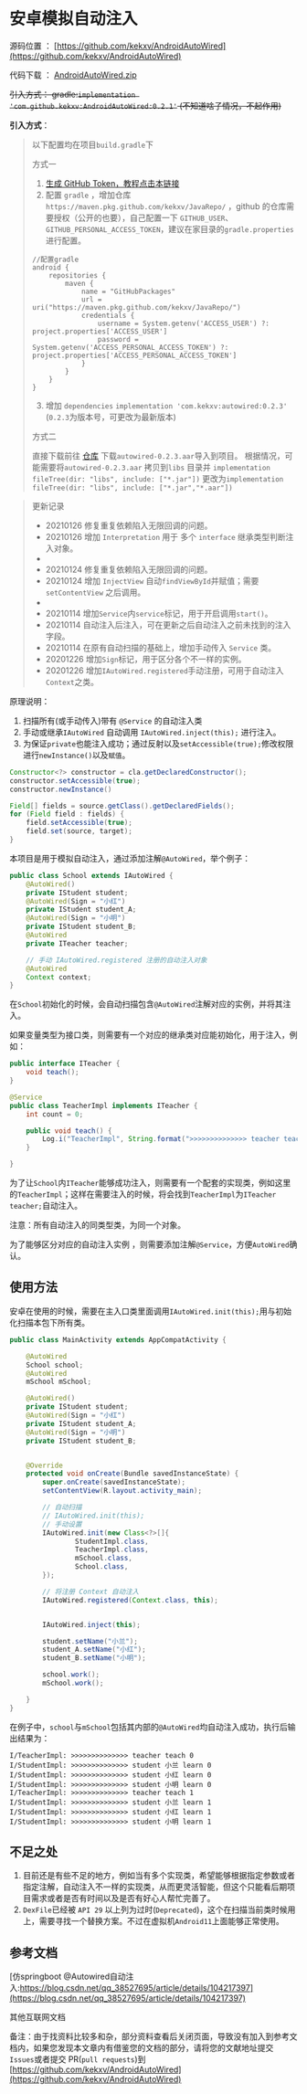 # 安卓模拟自动注入

源码位置 ： [https://github.com/kekxv/AndroidAutoWired](https://github.com/kekxv/AndroidAutoWired)

代码下载 ： [AndroidAutoWired.zip](https://github.com/kekxv/AndroidAutoWired/archive/master.zip)

~~引入方式： gradle:`implementation 'com.github.kekxv:AndroidAutoWired:0.2.1'` (不知道啥子情况，不起作用)~~

**引入方式**：

> 
> 以下配置均在项目`build.gradle`下
>
> 方式一
>
> 1. [生成 GitHub Token，教程点击本链接](https://docs.github.com/en/free-pro-team@latest/github/authenticating-to-github/creating-a-personal-access-token)
> 2. 配置 `gradle` ，增加仓库`https://maven.pkg.github.com/kekxv/JavaRepo/` ，github 的仓库需要授权（公开的也要），自己配置一下 `GITHUB_USER`、`GITHUB_PERSONAL_ACCESS_TOKEN`，建议在家目录的`gradle.properties`进行配置。
> ```
> //配置gradle
> android {
>     repositories {
>         maven {
>             name = "GitHubPackages"
>             url = uri("https://maven.pkg.github.com/kekxv/JavaRepo/")
>             credentials {
>                 username = System.getenv('ACCESS_USER') ?: project.properties['ACCESS_USER']
>                 password = System.getenv('ACCESS_PERSONAL_ACCESS_TOKEN') ?: project.properties['ACCESS_PERSONAL_ACCESS_TOKEN']
>             }
>         }
>     }
> }
> ```
> 3. 增加 `dependencies` `implementation 'com.kekxv:autowired:0.2.3'` (`0.2.3`为版本号，可更改为最新版本)
>
> 方式二
> 
> 直接下载前往 [仓库](https://github.com/kekxv/JavaRepo/packages) 下载`autowired-0.2.3.aar`导入到项目。
> 根据情况，可能需要将`autowired-0.2.3.aar` 拷贝到`libs` 目录并 `implementation fileTree(dir: "libs", include: ["*.jar"])` 更改为`implementation fileTree(dir: "libs", include: ["*.jar","*.aar"])`
>

> 更新记录
> - 20210126 修复重复依赖陷入无限回调的问题。
> - 20210126 增加 `Interpretation` 用于 多个 `interface` 继承类型判断注入对象。
> - 
> - 20210124 修复重复依赖陷入无限回调的问题。
> - 20210124 增加 `InjectView` 自动`findViewById`并赋值；需要 `setContentView` 之后调用。
> - 
> - 20210114 增加`Service`内`service`标记，用于开启调用`start()`。
> - 20210114 自动注入后注入，可在更新之后自动注入之前未找到的注入字段。
> - 20210114 在原有自动扫描的基础上，增加手动传入 `Service` 类。
> - 20201226 增加`Sign`标记，用于区分各个不一样的实例。
> - 20201226 增加`IAutoWired.registered`手动注册，可用于自动注入`Context`之类。

原理说明：

1. 扫描所有(或手动传入)带有 `@Service` 的自动注入类
1. 手动或继承`IAutoWired` 自动调用 `IAutoWired.inject(this);` 进行注入。
1. 为保证`private`也能注入成功；通过反射以及`setAccessible(true);`修改权限进行`newInstance()`以及`赋值`。

```java
Constructor<?> constructor = cla.getDeclaredConstructor();
constructor.setAccessible(true);
constructor.newInstance()
```

```java
Field[] fields = source.getClass().getDeclaredFields();
for (Field field : fields) {
    field.setAccessible(true);
    field.set(source, target);
}
```

本项目是用于模拟自动注入，通过添加注解`@AutoWired`，举个例子：

```java
public class School extends IAutoWired {
    @AutoWired()
    private IStudent student;
    @AutoWired(Sign = "小红")
    private IStudent student_A;
    @AutoWired(Sign = "小明")
    private IStudent student_B;
    @AutoWired
    private ITeacher teacher;

    // 手动 IAutoWired.registered 注册的自动注入对象
    @AutoWired
    Context context;
}
```

在`School`初始化的时候，会自动扫描包含`@AutoWired`注解对应的实例，并将其注入。

如果变量类型为接口类，则需要有一个对应的继承类对应能初始化，用于注入，例如：
```java
public interface ITeacher {
    void teach();
}
```

```java
@Service
public class TeacherImpl implements ITeacher {
    int count = 0;

    public void teach() {
        Log.i("TeacherImpl", String.format(">>>>>>>>>>>>>> teacher teach %d \n", count++));
    }

}
```

为了让`School`内`ITeacher`能够成功注入，则需要有一个配套的实现类，例如这里的`TeacherImpl`；这样在需要注入的时候，将会找到`TeacherImpl`为`ITeacher teacher;`自动注入。

注意：所有自动注入的同类型类，为同一个对象。

为了能够区分对应的自动注入实例 ，则需要添加注解`@Service`，方便`AutoWired`确认。

## 使用方法

安卓在使用的时候，需要在主入口类里面调用`IAutoWired.init(this);`用与初始化扫描本包下所有类。

```java
public class MainActivity extends AppCompatActivity {

    @AutoWired
    School school;
    @AutoWired
    mSchool mSchool;

    @AutoWired()
    private IStudent student;
    @AutoWired(Sign = "小红")
    private IStudent student_A;
    @AutoWired(Sign = "小明")
    private IStudent student_B;


    @Override
    protected void onCreate(Bundle savedInstanceState) {
        super.onCreate(savedInstanceState);
        setContentView(R.layout.activity_main);

        // 自动扫描
        // IAutoWired.init(this);
        // 手动设置
        IAutoWired.init(new Class<?>[]{
                StudentImpl.class,
                TeacherImpl.class,
                mSchool.class,
                School.class,
        });

        // 将注册 Context 自动注入
        IAutoWired.registered(Context.class, this);


        IAutoWired.inject(this);

        student.setName("小兰");
        student_A.setName("小红");
        student_B.setName("小明");

        school.work();
        mSchool.work();

    }
}
```

在例子中，`school`与`mSchool`包括其内部的`@AutoWired`均自动注入成功，执行后输出结果为：

```shell
I/TeacherImpl: >>>>>>>>>>>>>> teacher teach 0
I/StudentImpl: >>>>>>>>>>>>>> student 小兰 learn 0
I/StudentImpl: >>>>>>>>>>>>>> student 小红 learn 0
I/StudentImpl: >>>>>>>>>>>>>> student 小明 learn 0
I/TeacherImpl: >>>>>>>>>>>>>> teacher teach 1
I/StudentImpl: >>>>>>>>>>>>>> student 小兰 learn 1
I/StudentImpl: >>>>>>>>>>>>>> student 小红 learn 1
I/StudentImpl: >>>>>>>>>>>>>> student 小明 learn 1
```

## 不足之处

1. 目前还是有些不足的地方，例如当有多个实现类，希望能够根据指定参数或者指定注解，自动注入不一样的实现类，从而更灵活智能，但这个只能看后期项目需求或者是否有时间以及是否有好心人帮忙完善了。
1. `DexFile`已经被 `API 29` 以上列为过时(`Deprecated`)，这个在扫描当前类时候用上，需要寻找一个替换方案。不过在虚拟机`Android11`上面能够正常使用。


## 参考文档

[仿springboot @Autowired自动注入:https://blog.csdn.net/qq_38527695/article/details/104217397](https://blog.csdn.net/qq_38527695/article/details/104217397)

其他互联网文档

备注：由于找资料比较多和杂，部分资料查看后关闭页面，导致没有加入到参考文档内，如果您发现本文章内有借鉴您的文档的部分，请将您的文献地址提交`Issues`或者提交 PR(`pull requests`)到[https://github.com/kekxv/AndroidAutoWired](https://github.com/kekxv/AndroidAutoWired)

